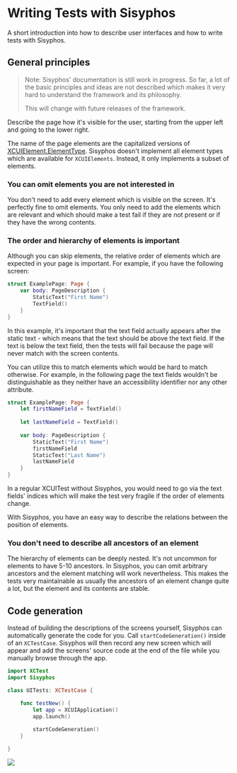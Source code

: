 # Writing Tests with Sisyphos

A short introduction into how to describe user interfaces and how to write tests with Sisyphos.


## General principles

> Note:
> Sisyphos' documentation is still work in progress. So far, a lot of the basic principles and ideas are not described
> which makes it very hard to understand the framework and its philosophy.
> 
> This will change with future releases of the framework.

Describe the page how it's visible for the user, starting from the upper left and going to the lower right.

The name of the page elements are the capitalized versions of
[XCUIElement.ElementType](https://developer.apple.com/documentation/xctest/xcuielement/elementtype).
Sisyphos doesn't implement all element types which are available for `XCUIElements`. 
Instead, it only implements a subset of elements.

### You can omit elements you are not interested in

You don't need to add every element which is visible on the screen. 
It's perfectly fine to omit elements.
You only need to add the elements which are relevant and which should make a test fail if they are not present or
if they have the wrong contents.

### The order and hierarchy of elements is important

Although you can skip elements, the relative order of elements which are expected in your page is important.
For example, if you have the following screen:

```swift
struct ExamplePage: Page {
    var body: PageDescription {
        StaticText("First Name")
        TextField()
    }
}
```

In this example, it's important that the text field actually appears after the static text - which means that the text
should be above the text field. If the text is below the text field, then the tests will fail because the page will
never match with the screen contents.

You can utilize this to match elements which would be hard to match otherwise. For example, in the following page the
text fields wouldn't be distinguishable as they neither have an accessibility identifier nor any other attribute.

```swift
struct ExamplePage: Page {
    let firstNameField = TextField()
    
    let lastNameField = TextField()
    
    var body: PageDescription {
        StaticText("First Name")
        firstNameField
        StaticText("Last Name")
        lastNameField
    }
}
```

In a regular XCUITest without Sisyphos, you would need to go via the text fields' indices which will make the test very
fragile if the order of elements change.

With Sisyphos, you have an easy way to describe the relations between the position of elements.

### You don't need to describe all ancestors of an element

The hierarchy of elements can be deeply nested. It's not uncommon for elements to have 5-10 ancestors. 
In Sisyphos, you can omit arbitrary ancestors and the element matching will work nevertheless. 
This makes the tests very maintainable as usually the ancestors of an element change quite a lot, but the element and 
its contents are stable.


## Code generation

Instead of building the descriptions of the screens yourself, Sisyphos can automatically generate the code for you.
Call `startCodeGeneration()` inside of an `XCTestCase`. Sisyphos will then record any new screen
which will appear and add the screens' source code at the end of the file while you manually browse through the app.

```swift
import XCTest
import Sisyphos

class UITests: XCTestCase {

    func testNew() {
        let app = XCUIApplication()
        app.launch()
        
        startCodeGeneration()
    }

}
```

![](codegeneration)
